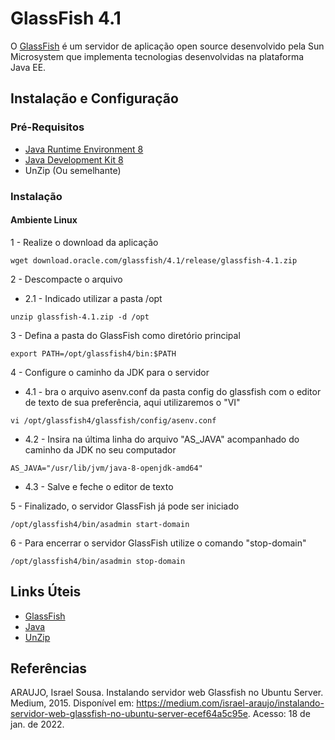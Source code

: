 # GlassFish 4.1

O [GlassFish](https://javaee.github.io/glassfish/) é um servidor de aplicação open source desenvolvido pela Sun Microsystem que implementa tecnologias desenvolvidas na plataforma Java EE.

## Instalação e Configuração

### Pré-Requisitos

* [Java Runtime Environment 8](https://www.java.com/pt-BR/download/manual.jsp)    
* [Java Development Kit 8](https://www.oracle.com/br/java/technologies/javase/javase8-archive-downloads.html)    
* UnZip (Ou semelhante)

### Instalação

#### Ambiente Linux

1 - Realize o download da aplicação
```
wget download.oracle.com/glassfish/4.1/release/glassfish-4.1.zip
```

2 - Descompacte o arquivo
* 2.1 - Indicado utilizar a pasta /opt
```
unzip glassfish-4.1.zip -d /opt
```
3 - Defina a pasta do GlassFish como diretório principal
```
export PATH=/opt/glassfish4/bin:$PATH
```

4 - Configure o caminho da JDK para o servidor 
* 4.1 - bra o arquivo asenv.conf da pasta config do glassfish com o editor de texto de sua preferência, aqui utilizaremos o "VI"
```
vi /opt/glassfish4/glassfish/config/asenv.conf
```
* 4.2 - Insira na última linha do arquivo "AS_JAVA" acompanhado do caminho da JDK no seu computador 
```
AS_JAVA="/usr/lib/jvm/java-8-openjdk-amd64"
```
* 4.3 - Salve e feche o editor de texto


5 - Finalizado, o servidor GlassFish já pode ser iniciado
```
/opt/glassfish4/bin/asadmin start-domain
```

6 - Para encerrar o servidor GlassFish utilize o comando "stop-domain"
```
/opt/glassfish4/bin/asadmin stop-domain
```

## Links Úteis

* [GlassFish](https://javaee.github.io/glassfish/)
* [Java](https://www.java.com/pt-BR/) 
* [UnZip](https://linuxize.com/post/how-to-unzip-files-in-linux/) 

## Referências

ARAUJO, Israel Sousa. Instalando servidor web Glassfish no Ubuntu Server. Medium, 2015. Disponível em: <https://medium.com/israel-araujo/instalando-servidor-web-glassfish-no-ubuntu-server-ecef64a5c95e>. Acesso: 18 de jan. de 2022.
